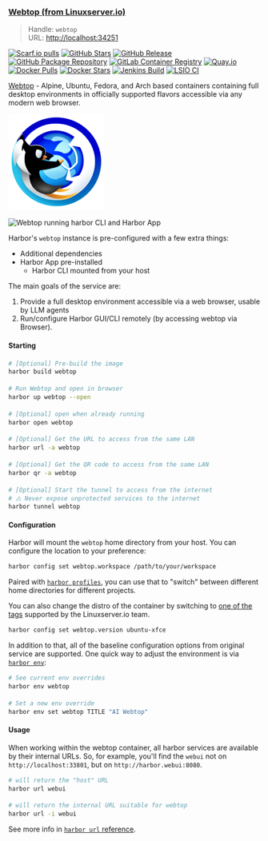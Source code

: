 ### [Webtop (from Linuxserver.io)](https://github.com/linuxserver/docker-webtop)

> Handle: `webtop`<br/>
> URL: [http://localhost:34251](http://localhost:34251)<br/>

[![Scarf.io pulls](https://scarf.sh/installs-badge/linuxserver-ci/linuxserver%2Fwebtop?color=94398d&label-color=555555&logo-color=ffffff&style=for-the-badge&package-type=docker)](https://scarf.sh)
[![GitHub Stars](https://img.shields.io/github/stars/linuxserver/docker-webtop.svg?color=94398d&labelColor=555555&logoColor=ffffff&style=for-the-badge&logo=github)](https://github.com/linuxserver/docker-webtop)
[![GitHub Release](https://img.shields.io/github/release/linuxserver/docker-webtop.svg?color=94398d&labelColor=555555&logoColor=ffffff&style=for-the-badge&logo=github)](https://github.com/linuxserver/docker-webtop/releases)
[![GitHub Package Repository](https://img.shields.io/static/v1.svg?color=94398d&labelColor=555555&logoColor=ffffff&style=for-the-badge&label=linuxserver.io&message=GitHub%20Package&logo=github)](https://github.com/linuxserver/docker-webtop/packages)
[![GitLab Container Registry](https://img.shields.io/static/v1.svg?color=94398d&labelColor=555555&logoColor=ffffff&style=for-the-badge&label=linuxserver.io&message=GitLab%20Registry&logo=gitlab)](https://gitlab.com/linuxserver.io/docker-webtop/container_registry)
[![Quay.io](https://img.shields.io/static/v1.svg?color=94398d&labelColor=555555&logoColor=ffffff&style=for-the-badge&label=linuxserver.io&message=Quay.io)](https://quay.io/repository/linuxserver.io/webtop)
[![Docker Pulls](https://img.shields.io/docker/pulls/linuxserver/webtop.svg?color=94398d&labelColor=555555&logoColor=ffffff&style=for-the-badge&label=pulls&logo=docker)](https://hub.docker.com/r/linuxserver/webtop)
[![Docker Stars](https://img.shields.io/docker/stars/linuxserver/webtop.svg?color=94398d&labelColor=555555&logoColor=ffffff&style=for-the-badge&label=stars&logo=docker)](https://hub.docker.com/r/linuxserver/webtop)
[![Jenkins Build](https://img.shields.io/jenkins/build?labelColor=555555&logoColor=ffffff&style=for-the-badge&jobUrl=https%3A%2F%2Fci.linuxserver.io%2Fjob%2FDocker-Pipeline-Builders%2Fjob%2Fdocker-webtop%2Fjob%2Fmaster%2F&logo=jenkins)](https://ci.linuxserver.io/job/Docker-Pipeline-Builders/job/docker-webtop/job/master/)
[![LSIO CI](https://img.shields.io/badge/dynamic/yaml?color=94398d&labelColor=555555&logoColor=ffffff&style=for-the-badge&label=CI&query=CI&url=https%3A%2F%2Fci-tests.linuxserver.io%2Flinuxserver%2Fwebtop%2Flatest%2Fci-status.yml)](https://ci-tests.linuxserver.io/linuxserver/webtop/latest/index.html)

[Webtop](https://github.com/linuxserver/docker-webtop) - Alpine, Ubuntu, Fedora, and Arch based containers containing full desktop environments in officially supported flavors accessible via any modern web browser.

[![webtop](https://raw.githubusercontent.com/linuxserver/docker-templates/master/linuxserver.io/img/webtop-logo.png)](https://github.com/linuxserver/docker-webtop)

![Webtop running harbor CLI and Harbor App](harbor-webtop.png)

Harbor's `webtop` instance is pre-configured with a few extra things:
- Additional dependencies
- Harbor App pre-installed
  - Harbor CLI mounted from your host

The main goals of the service are:
1. Provide a full desktop environment accessible via a web browser, usable by LLM agents
2. Run/configure Harbor GUI/CLI remotely (by accessing webtop via Browser).

#### Starting

```bash
# [Optional] Pre-build the image
harbor build webtop

# Run Webtop and open in browser
harbor up webtop --open

# [Optional] open when already running
harbor open webtop

# [Optional] Get the URL to access from the same LAN
harbor url -a webtop

# [Optional] Get the QR code to access from the same LAN
harbor qr -a webtop

# [Optional] Start the tunnel to access from the internet
# ⚠️ Never expose unprotected services to the internet
harbor tunnel webtop
```

#### Configuration

Harbor will mount the `webtop` home directory from your host. You can configure the location to your preference:
```bash
harbor config set webtop.workspace /path/to/your/workspace
```

Paired with [`harbor profiles`](./3.-Harbor-CLI-Reference#harbor-profile), you can use that to "switch" between different home directories for different projects.

You can also change the distro of the container by switching to [one of the tags](https://docs.linuxserver.io/images/docker-webtop/#version-tags) supported by the Linuxserver.io team.

```bash
harbor config set webtop.version ubuntu-xfce
```

In addition to that, all of the baseline configuration options from original service are supported. One quick way to adjust the environment is via [`harbor env`](./3.-Harbor-CLI-Reference#harbor-env):

```bash
# See current env overrides
harbor env webtop

# Set a new env override
harbor env set webtop TITLE "AI Webtop"
```

#### Usage

When working within the webtop container, all harbor services are available by their internal URLs. So, for example, you'll find the `webui` not on `http://localhost:33801`, but on `http://harbor.webui:8080`.

```bash
# will return the "host" URL
harbor url webui

# will return the internal URL suitable for webtop
harbor url -i webui
```

See more info in [`harbor url` reference](./3.-Harbor-CLI-Reference#harbor-url).

